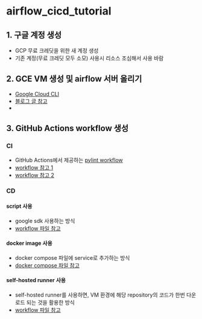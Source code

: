 # airflow_cicd_tutorial

## 1. 구글 계정 생성
- GCP 무료 크레딧을 위한 새 계정 생성
- 기존 계정(무료 크레딧 모두 소모) 사용시 리소스 조심해서 사용 바람
## 2. GCE VM 생성 및 airflow 서버 올리기
- [Google Cloud CLI](https://cloud.google.com/sdk/docs/install-sdk?hl=ko#deb)
- [블로그 글 참고](https://srlee056.github.io/p/docker-desktop/)
- 
## 3. GitHub Actions workflow 생성
### CI
- GitHub Actions에서 제공하는 [pylint workflow](https://github.com/srlee056/airflow_cicd_tutorial/new/main?filename=.github%2Fworkflows%2Fpylint.yml&workflow_template=ci%2Fpylint)
- [workflow 참고 1](https://github.com/EcoDataFlow/EcoDataFlow-airflow-repo/blob/main/.github/workflows/airflow-dags-test.yml)
- [workflow 참고 2](https://github.com/zizzic/airflow_repo/blob/main/.github/workflows/sync_dag_code.yml#L37)
### CD
#### script 사용
- google sdk 사용하는 방식
- [workflow 파일 참고](https://github.com/hunsoodev/dev-course-project-03/blob/main/.github/workflows/sync-gcp-instance.yml)
#### docker image 사용
- docker compose 파일에 service로 추가하는 방식
- [docker compose 파일 참고](https://github.com/EcoDataFlow/EcoDataFlow-airflow-repo/blob/main/docker-compose.server.yaml#L283)
#### self-hosted runner 사용
- self-hosted runner를 사용하면, VM 환경에 해당 repository의 코드가 한번 다운로드 되는 것을 활용한 방식
- [workflow 파일 참고](https://github.com/zizzic/airflow_repo/blob/main/.github/workflows/sync_dag_code.yml#L73)
